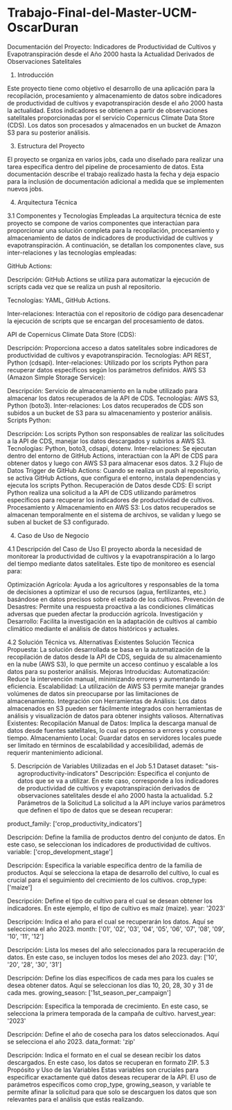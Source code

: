 # Trabajo-Final-del-Master-UCM-OscarDuran

Documentación del Proyecto: Indicadores de Productividad de Cultivos y Evapotranspiración desde el Año 2000 hasta la Actualidad Derivados de Observaciones Satelitales

1. Introducción
   
Este proyecto tiene como objetivo el desarrollo de una aplicación para la recopilación, procesamiento y almacenamiento de datos sobre indicadores de productividad de cultivos y evapotranspiración desde el año 2000 hasta la actualidad. Estos indicadores se obtienen a partir de observaciones satelitales proporcionadas por el servicio Copernicus Climate Data Store (CDS). Los datos son procesados y almacenados en un bucket de Amazon S3 para su posterior análisis.

3. Estructura del Proyecto
   
El proyecto se organiza en varios jobs, cada uno diseñado para realizar una tarea específica dentro del pipeline de procesamiento de datos. Esta documentación describe el trabajo realizado hasta la fecha y deja espacio para la inclusión de documentación adicional a medida que se implementen nuevos jobs.

4. Arquitectura Técnica

3.1 Componentes y Tecnologías Empleadas
La arquitectura técnica de este proyecto se compone de varios componentes que interactúan para proporcionar una solución completa para la recopilación, procesamiento y almacenamiento de datos de indicadores de productividad de cultivos y evapotranspiración. A continuación, se detallan los componentes clave, sus inter-relaciones y las tecnologías empleadas:

GitHub Actions:

Descripción: GitHub Actions se utiliza para automatizar la ejecución de scripts cada vez que se realiza un push al repositorio.

Tecnologías: YAML, GitHub Actions.

Inter-relaciones: Interactúa con el repositorio de código para desencadenar la ejecución de scripts que se encargan del procesamiento de datos.

API de Copernicus Climate Data Store (CDS):

Descripción: Proporciona acceso a datos satelitales sobre indicadores de productividad de cultivos y evapotranspiración.
Tecnologías: API REST, Python (cdsapi).
Inter-relaciones: Utilizado por los scripts Python para recuperar datos específicos según los parámetros definidos.
AWS S3 (Amazon Simple Storage Service):

Descripción: Servicio de almacenamiento en la nube utilizado para almacenar los datos recuperados de la API de CDS.
Tecnologías: AWS S3, Python (boto3).
Inter-relaciones: Los datos recuperados de CDS son subidos a un bucket de S3 para su almacenamiento y posterior análisis.
Scripts Python:

Descripción: Los scripts Python son responsables de realizar las solicitudes a la API de CDS, manejar los datos descargados y subirlos a AWS S3.
Tecnologías: Python, boto3, cdsapi, dotenv.
Inter-relaciones: Se ejecutan dentro del entorno de GitHub Actions, interactúan con la API de CDS para obtener datos y luego con AWS S3 para almacenar esos datos.
3.2 Flujo de Datos
Trigger de GitHub Actions: Cuando se realiza un push al repositorio, se activa GitHub Actions, que configura el entorno, instala dependencias y ejecuta los scripts Python.
Recuperación de Datos desde CDS: El script Python realiza una solicitud a la API de CDS utilizando parámetros específicos para recuperar los indicadores de productividad de cultivos.
Procesamiento y Almacenamiento en AWS S3: Los datos recuperados se almacenan temporalmente en el sistema de archivos, se validan y luego se suben al bucket de S3 configurado.

4. Caso de Uso de Negocio
   
4.1 Descripción del Caso de Uso
El proyecto aborda la necesidad de monitorear la productividad de cultivos y la evapotranspiración a lo largo del tiempo mediante datos satelitales. Este tipo de monitoreo es esencial para:

Optimización Agrícola: Ayuda a los agricultores y responsables de la toma de decisiones a optimizar el uso de recursos (agua, fertilizantes, etc.) basándose en datos precisos sobre el estado de los cultivos.
Prevención de Desastres: Permite una respuesta proactiva a las condiciones climáticas adversas que pueden afectar la producción agrícola.
Investigación y Desarrollo: Facilita la investigación en la adaptación de cultivos al cambio climático mediante el análisis de datos históricos y actuales.

4.2 Solución Técnica vs. Alternativas Existentes
Solución Técnica Propuesta: La solución desarrollada se basa en la automatización de la recopilación de datos desde la API de CDS, seguida de su almacenamiento en la nube (AWS S3), lo que permite un acceso continuo y escalable a los datos para su posterior análisis.
Mejoras Introducidas:
Automatización: Reduce la intervención manual, minimizando errores y aumentando la eficiencia.
Escalabilidad: La utilización de AWS S3 permite manejar grandes volúmenes de datos sin preocuparse por las limitaciones de almacenamiento.
Integración con Herramientas de Análisis: Los datos almacenados en S3 pueden ser fácilmente integrados con herramientas de análisis y visualización de datos para obtener insights valiosos.
Alternativas Existentes:
Recopilación Manual de Datos: Implica la descarga manual de datos desde fuentes satelitales, lo cual es propenso a errores y consume tiempo.
Almacenamiento Local: Guardar datos en servidores locales puede ser limitado en términos de escalabilidad y accesibilidad, además de requerir mantenimiento adicional.

5. Descripción de Variables Utilizadas en el Job
5.1 Dataset
dataset: "sis-agroproductivity-indicators"
Descripción: Especifica el conjunto de datos que se va a utilizar. En este caso, corresponde a los indicadores de productividad de cultivos y evapotranspiración derivados de observaciones satelitales desde el año 2000 hasta la actualidad.
5.2 Parámetros de la Solicitud
La solicitud a la API incluye varios parámetros que definen el tipo de datos que se desean recuperar:

product_family: ['crop_productivity_indicators']

Descripción: Define la familia de productos dentro del conjunto de datos. En este caso, se seleccionan los indicadores de productividad de cultivos.
variable: ['crop_development_stage']

Descripción: Especifica la variable específica dentro de la familia de productos. Aquí se selecciona la etapa de desarrollo del cultivo, lo cual es crucial para el seguimiento del crecimiento de los cultivos.
crop_type: ['maize']

Descripción: Define el tipo de cultivo para el cual se desean obtener los indicadores. En este ejemplo, el tipo de cultivo es maíz (maize).
year: '2023'

Descripción: Indica el año para el cual se recuperarán los datos. Aquí se selecciona el año 2023.
month: ['01', '02', '03', '04', '05', '06', '07', '08', '09', '10', '11', '12']

Descripción: Lista los meses del año seleccionados para la recuperación de datos. En este caso, se incluyen todos los meses del año 2023.
day: ['10', '20', '28', '30', '31']

Descripción: Define los días específicos de cada mes para los cuales se desea obtener datos. Aquí se seleccionan los días 10, 20, 28, 30 y 31 de cada mes.
growing_season: ['1st_season_per_campaign']

Descripción: Especifica la temporada de crecimiento. En este caso, se selecciona la primera temporada de la campaña de cultivo.
harvest_year: '2023'

Descripción: Define el año de cosecha para los datos seleccionados. Aquí se selecciona el año 2023.
data_format: 'zip'

Descripción: Indica el formato en el cual se desean recibir los datos descargados. En este caso, los datos se recuperan en formato ZIP.
5.3 Propósito y Uso de las Variables
Estas variables son cruciales para especificar exactamente qué datos deseas recuperar de la API. El uso de parámetros específicos como crop_type, growing_season, y variable te permite afinar la solicitud para que solo se descarguen los datos que son relevantes para el análisis que estás realizando.

